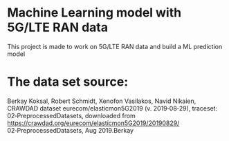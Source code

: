 # Machine Learning model with 5G/LTE RAN data
This project is made to work on 5G/LTE RAN data and build a ML prediction model
# The data set source:
Berkay Koksal, Robert Schmidt, Xenofon Vasilakos, Navid Nikaien, CRAWDAD dataset eurecom/elasticmon5G2019 (v. 2019‑08‑29), traceset:  02‑PreprocessedDatasets, downloaded from https://crawdad.org/eurecom/elasticmon5G2019/20190829/ 02‑PreprocessedDatasets, Aug 2019.Berkay 
